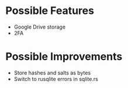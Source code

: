 # Possible Features

- Google Drive storage
- 2FA

# Possible Improvements

- Store hashes and salts as bytes
- Switch to rusqlite errors in sqlite.rs
